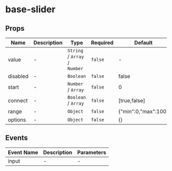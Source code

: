 # base-slider

## Props

<!-- @vuese:base-slider:props:start -->
|Name|Description|Type|Required|Default|
|---|---|---|---|---|
|value|-|`String` /  `Array` /  `Number`|`false`|-|
|disabled|-|`Boolean`|`false`|false|
|start|-|`Number` /  `Array`|`false`|0|
|connect|-|`Boolean` /  `Array`|`false`|[true,false]|
|range|-|`Object`|`false`|{"min":0,"max":100}|
|options|-|`Object`|`false`|{}|

<!-- @vuese:base-slider:props:end -->


## Events

<!-- @vuese:base-slider:events:start -->
|Event Name|Description|Parameters|
|---|---|---|
|input|-|-|

<!-- @vuese:base-slider:events:end -->


